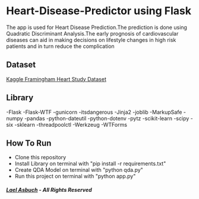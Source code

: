 # Heart-Disease-Predictor using Flask
 The app is used for Heart Disease Prediction.The prediction is done using Quadratic Discriminant Analysis.The early prognosis of cardiovascular diseases can aid in making decisions on lifestyle changes in high risk patients and in turn reduce the complication
 
## Dataset
[Kaggle Framingham Heart Study Dataset](https://www.kaggle.com/captainozlem/framingham-chd-preprocessed-data)
 
## Library
-Flask
-Flask-WTF
-gunicorn
-itsdangerous
-Jinja2
-joblib
-MarkupSafe
-numpy
-pandas
-python-dateutil
-python-dotenv
-pytz
-scikit-learn
-scipy
-six
-sklearn
-threadpoolctl
-Werkzeug
-WTForms

## How To Run
- Clone this repository
- Install Library on terminal with "pip install -r requirements.txt"
- Create QDA Model on terminal with "python qda.py"
- Run this project on terminal with "python app.py"
  
  
##### [Lael Asbuch](https://www.linkedin.com/in/laelasbuch/) - All Rights Reserved
